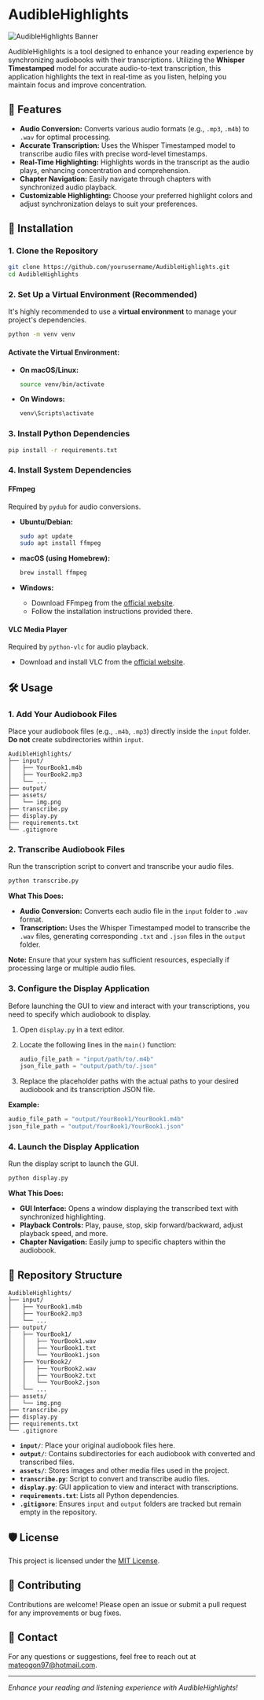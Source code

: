 # AudibleHighlights

![AudibleHighlights Banner](assets/img.png)

AudibleHighlights is a tool designed to enhance your reading experience by synchronizing audiobooks with their transcriptions. Utilizing the **Whisper Timestamped** model for accurate audio-to-text transcription, this application highlights the text in real-time as you listen, helping you maintain focus and improve concentration.

## 📖 Features

- **Audio Conversion:** Converts various audio formats (e.g., `.mp3`, `.m4b`) to `.wav` for optimal processing.
- **Accurate Transcription:** Uses the Whisper Timestamped model to transcribe audio files with precise word-level timestamps.
- **Real-Time Highlighting:** Highlights words in the transcript as the audio plays, enhancing concentration and comprehension.
- **Chapter Navigation:** Easily navigate through chapters with synchronized audio playback.
- **Customizable Highlighting:** Choose your preferred highlight colors and adjust synchronization delays to suit your preferences.

## 🚀 Installation

### 1. Clone the Repository

```bash
git clone https://github.com/yourusername/AudibleHighlights.git
cd AudibleHighlights
```

### 2. Set Up a Virtual Environment (Recommended)

It's highly recommended to use a **virtual environment** to manage your project's dependencies.

```bash
python -m venv venv
```

#### Activate the Virtual Environment:

- **On macOS/Linux:**

  ```bash
  source venv/bin/activate
  ```

- **On Windows:**

  ```bash
  venv\Scripts\activate
  ```

### 3. Install Python Dependencies

```bash
pip install -r requirements.txt
```

### 4. Install System Dependencies

#### **FFmpeg**

Required by `pydub` for audio conversions.

- **Ubuntu/Debian:**

  ```bash
  sudo apt update
  sudo apt install ffmpeg
  ```

- **macOS (using Homebrew):**

  ```bash
  brew install ffmpeg
  ```

- **Windows:**

  - Download FFmpeg from the [official website](https://ffmpeg.org/download.html).
  - Follow the installation instructions provided there.

#### **VLC Media Player**

Required by `python-vlc` for audio playback.

- Download and install VLC from the [official website](https://www.videolan.org/vlc/).

## 🛠 Usage

### 1. Add Your Audiobook Files

Place your audiobook files (e.g., `.m4b`, `.mp3`) directly inside the `input` folder. **Do not** create subdirectories within `input`.

```
AudibleHighlights/
├── input/
│   ├── YourBook1.m4b
│   ├── YourBook2.mp3
│   └── ...
├── output/
├── assets/
│   └── img.png
├── transcribe.py
├── display.py
├── requirements.txt
└── .gitignore
```

### 2. Transcribe Audiobook Files

Run the transcription script to convert and transcribe your audio files.

```bash
python transcribe.py
```

**What This Does:**

- **Audio Conversion:** Converts each audio file in the `input` folder to `.wav` format.
- **Transcription:** Uses the Whisper Timestamped model to transcribe the `.wav` files, generating corresponding `.txt` and `.json` files in the `output` folder.

**Note:** Ensure that your system has sufficient resources, especially if processing large or multiple audio files.

### 3. Configure the Display Application

Before launching the GUI to view and interact with your transcriptions, you need to specify which audiobook to display.

1. Open `display.py` in a text editor.
2. Locate the following lines in the `main()` function:

   ```python
   audio_file_path = "input/path/to/.m4b"
   json_file_path = "output/path/to/.json"
   ```

3. Replace the placeholder paths with the actual paths to your desired audiobook and its transcription JSON file.

**Example:**

```python
audio_file_path = "output/YourBook1/YourBook1.m4b"
json_file_path = "output/YourBook1/YourBook1.json"
```

### 4. Launch the Display Application

Run the display script to launch the GUI.

```bash
python display.py
```

**What This Does:**

- **GUI Interface:** Opens a window displaying the transcribed text with synchronized highlighting.
- **Playback Controls:** Play, pause, stop, skip forward/backward, adjust playback speed, and more.
- **Chapter Navigation:** Easily jump to specific chapters within the audiobook.

## 📂 Repository Structure

```
AudibleHighlights/
├── input/
│   ├── YourBook1.m4b
│   ├── YourBook2.mp3
│   └── ...
├── output/
│   ├── YourBook1/
│   │   ├── YourBook1.wav
│   │   ├── YourBook1.txt
│   │   └── YourBook1.json
│   ├── YourBook2/
│   │   ├── YourBook2.wav
│   │   ├── YourBook2.txt
│   │   └── YourBook2.json
│   └── ...
├── assets/
│   └── img.png
├── transcribe.py
├── display.py
├── requirements.txt
└── .gitignore
```

- **`input/`**: Place your original audiobook files here.
- **`output/`**: Contains subdirectories for each audiobook with converted and transcribed files.
- **`assets/`**: Stores images and other media files used in the project.
- **`transcribe.py`**: Script to convert and transcribe audio files.
- **`display.py`**: GUI application to view and interact with transcriptions.
- **`requirements.txt`**: Lists all Python dependencies.
- **`.gitignore`**: Ensures `input` and `output` folders are tracked but remain empty in the repository.

## 🛡 License

This project is licensed under the [MIT License](LICENSE).

## 🤝 Contributing

Contributions are welcome! Please open an issue or submit a pull request for any improvements or bug fixes.

## 📧 Contact

For any questions or suggestions, feel free to reach out at [mateogon97@hotmail.com](mailto:mateogon97@hotmail.com).

---

_Enhance your reading and listening experience with AudibleHighlights!_
